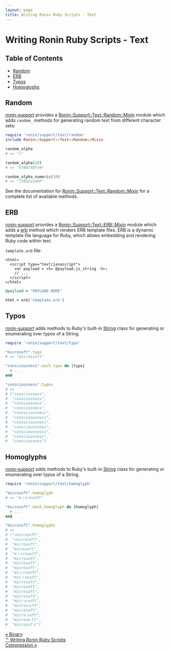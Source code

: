 ```yaml
---
layout: page
title: Writing Ronin Ruby Scripts - Text
---
```


# Writing Ronin Ruby Scripts - Text

## Table of Contents

* [Random](#random)
* [ERB](#erb)
* [Typos](#typos)
* [Homoglyphs](#homoglyphs)

## Random

[ronin-support][ronin-support-docs] provides a
[Ronin::Support::Text::Random::Mixin] module which adds `random_` methods
for generating random text from different character sets:

```ruby
require 'ronin/support/text/random'
include Ronin::Support::Text::Random::Mixin

random_alpha
# => "J"

random_alpha(10)
# => "kTNATXBYvW"

random_alpha_numeric(10)
# => "l5BOZws4KP"
```

See the documentation for [Ronin::Support::Text::Random::Mixin] for a complete
list of available methods.

[Ronin::Support::Text::Random::Mixin]: /docs/ronin-support/Ronin/Support/Text/Random/Mixin.html

## ERB

[ronin-support][ronin-support-docs] provides a
[Ronin::Support::Text::ERB::Mixin] module which adds a [erb] method which
renders ERB template files. ERB is a dynamic template file language for Ruby,
which allows embedding and rendering Ruby code within text.

[erb]: /docs/ronin-support/Ronin/Support/Text/ERB/Mixin.html#erb-instance_method
[Ronin::Support::Text::ERB::Mixin]: /docs/ronin-support/Ronin/Support/Text/ERB/Mixin.html

`template.erb` file:

```erb
<html>
  <script type="text/javascript">
    var payload = <%= @payload.js_string -%>;
    // ...
  </script>
</html>
```

```ruby
@payload = "PAYLOAD HERE"

html = erb('template.erb')
```

## Typos

[ronin-support][ronin-support-docs] adds methods to Ruby's built-in [String]
class for generating or enumerating over typos of a String.

```ruby
require 'ronin/support/text/typo'

"microsoft".typo
# => "microssoft"

"consciousness".each_typo do |typo|
  # ...
end

"consciousness".typos
# => 
# ["consciusness",
#  "consciosness",
#  "conscuosness",
#  "consciosness",
#  "coonsciousness",
#  "conscioousness",
#  "conssciousness",
#  "conscioussness",
#  "consciousnesss",
#  "consciuosness",
#  "consciousnes"]
```

## Homoglyphs

[ronin-support][ronin-support-docs] adds methods to Ruby's built-in [String]
class for generating or enumerating over typos of a String.

```ruby
require 'ronin/support/text/homoglyph'

"microsoft".homoglyph
# => "mｉcrosoft"

"microsoft".each_homoglyph do |homoglyph|
  # ...
end

"microsoft".homoglyphs
# => 
# ["ⅿicrosoft",
#  "ｍicrosoft",
#  "mіcrosoft",
#  "mⅰcrosoft",
#  "mｉcrosoft",
#  "miϲrosoft",
#  "miсrosoft",
#  "miⅽrosoft",
#  "miｃrosoft",
#  "micｒosoft",
#  "micrοsoft",
#  "microsοft",
#  "micrоsoft",
#  "microsоft",
#  "micrｏsoft",
#  "microsｏft",
#  "microѕoft",
#  "microｓoft",
#  "microsoｆt",
#  "microsofｔ"]
```

<div class="level">
  <div class="level-left">
    <a class="button" href="binary.html">
      &laquo; Binary
    </a>
  </div>

  <div class="level-item has-text-centered">
    <a class="button" href="index.html">
      &#x2303; Writing Ronin Ruby Scripts
    </a>
  </div>

  <div class="level-right">
    <a class="button" href="compression.html">
      Compression &raquo;
    </a>
  </div>
</div>

[ronin-support]: https://github.com/ronin-rb/ronin-support#readme
[ronin-support-docs]: /docs/ronin-support/

[String]: /docs/ronin-support/String.html
